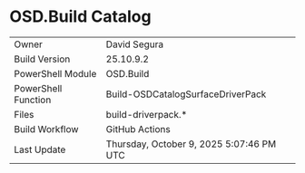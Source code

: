 ﻿# OSD.Build Catalog

| | |
|-|-|
| Owner | David Segura |
| Build Version | 25.10.9.2 |
| PowerShell Module | OSD.Build |
| PowerShell Function | Build-OSDCatalogSurfaceDriverPack |
| Files | build-driverpack.* |
| Build Workflow | GitHub Actions |
| Last Update | Thursday, October 9, 2025 5:07:46 PM UTC |
